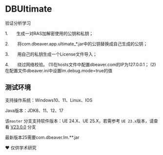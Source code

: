 # DBUltimate

验证分析学习

1.       生成一对RAS加解密使用的公钥和私钥；

2.       将com.dbeaver.app.ultimate_*.jar中的公钥替换成自己生成的公钥；

3.       用自己的私钥生成一个License文件导入；

4.       绕过网络校验。
(1)在hosts文件中配置dbeaver.com的IP为127.0.0.1；
(2)在配置文件dbeaver.ini中设置lm.debug.mode=true的值

## 测试环境

支持操作系统：Windows10、11、Linux、IOS

Java版本：JDK8、11、12、17

该`master` 分支支持软件版本：UE 24.X、UE 25.X，若需参考 `UE 23.x`版本，请查看 [V23.0.0](https://github.com/Jacksx20/DBUltimate_Cracking/tree/V23.0.0) 分支

最新版本25需要com.dbeaver.lm.**.jar

❤️ 仅供学术研究
